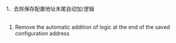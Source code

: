 1、去除保存配置地址末尾自动加/逻辑
<br/>
<br/>

1. Remove the automatic addition of logic at the end of the saved configuration address